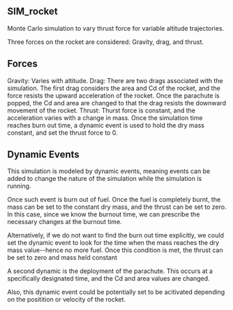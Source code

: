 ## SIM_rocket
Monte Carlo simulation to vary thrust force for variable altitude trajectories. 

Three forces on the rocket are considered: Gravity, drag, and thrust. 
## Forces
Gravity: Varies with altitude.
Drag: There are two drags associated with the simulation. The first drag considers the area and Cd of the rocket, and the force resists the upward acceleration of the rocket. Once the parachute is popped, the Cd and area are changed to that the drag resists the downward movement of the rocket. 
Thrust: Thurst force is constant, and the acceleration varies with a change in mass. Once the simulation time reaches burn out time, a dynamic event is used to hold the dry mass constant, and set the thrust force to 0. 

## Dynamic Events
This simulation is modeled by dynamic events, meaning events can be added to change the nature of the simulation while the simulation is running. 

Once such event is burn out of fuel. Once the fuel is completely burnt, the mass can be set to the constant dry mass, 
and the thrust can be set to zero. In this case, since we know the burnout time, we can prescribe the necessary changes 
at the burnout time. 

Alternatively, if we do not want to find the burn out time explicitly, we could set the dynamic event to look for the time when the mass reaches the dry mass value--hence no more fuel. Once this condition is met, the thrust can be set to zero and mass held constant 

A second dynamic is the deployment of the parachute. This occurs at a specifically designated time, and the Cd and area 
values are changed. 

Also, this dynamic event could be potentially set to be acitivated depending on the positition or velocity of the rocket. 
